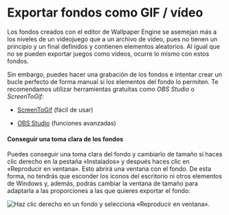 # Exportar fondos como GIF / vídeo

Los fondos creados con el editor de Wallpaper Engine se asemejan más a los niveles de un videojuego que a un archivo de vídeo, pues no tienen un principio y un final definidos y contienen elementos aleatorios. Al igual que no se pueden exportar juegos como vídeos, ocurre lo mismo con estos fondos.

Sin embargo, puedes hacer una grabación de los fondos e intentar crear un bucle perfecto de forma manual si los elementos del fondo lo permiten. Te recomendamos utilizar herramientas gratuitas como *OBS Studio* o *ScreenToGif*:

* [ScreenToGif](https://www.screentogif.com/) (fácil de usar)

* [OBS Studio](https://obsproject.com/) (funciones avanzadas)

#### Conseguir una toma clara de los fondos

Puedes conseguir una toma clara del fondo y cambiarlo de tamaño si haces clic derecho en la pestaña «Instalados» y después haces clic en «Reproducir en ventana». Esto abrirá una ventana con el fondo. De esta forma, no tendrás que esconder los iconos del escritorio ni otros elementos de Windows y, además, podrás cambiar la ventana de tamaño para adaptarla a las proporciones a las que quieres exportar el fondo:

![Haz clic derecho en un fondo y selecciona «Reproducir en ventana».](./playinwindow.gif)